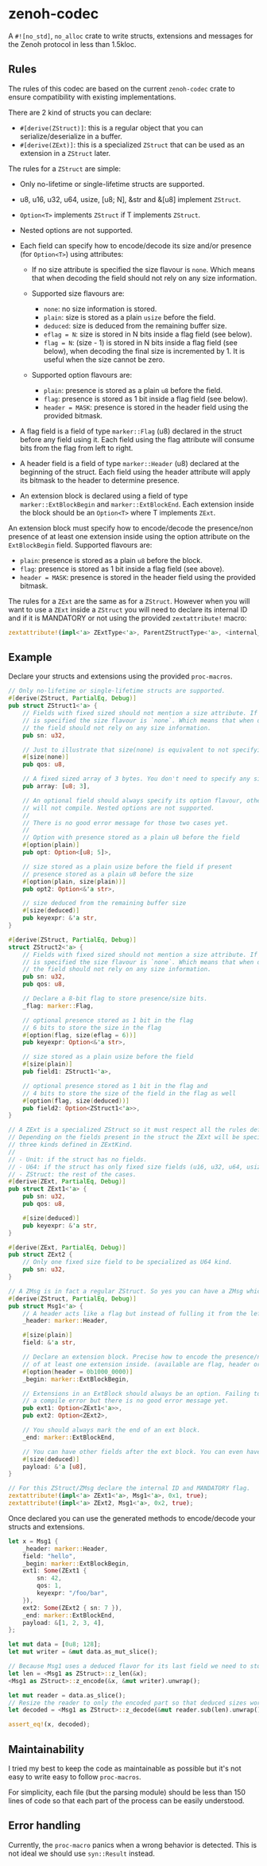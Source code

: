 # zenoh-codec

A `#![no_std]`, `no_alloc` crate to write structs, extensions and messages for the Zenoh protocol in less than 1.5kloc.

## Rules

The rules of this codec are based on the current `zenoh-codec` crate to ensure compatibility with existing implementations.

There are 2 kind of structs you can declare:
- `#[derive(ZStruct)]`: this is a regular object that you can serialize/deserialize in a buffer.
- `#[derive(ZExt)]`: this is a specialized `ZStruct` that can be used as an extension in a `ZStruct` later.

The rules for a `ZStruct` are simple:
- Only no-lifetime or single-lifetime structs are supported.
- u8, u16, u32, u64, usize, [u8; N], &str and &[u8] implement `ZStruct`.
- `Option<T>` implements `ZStruct` if T implements `ZStruct`.
- Nested options are not supported.
- Each field can specify how to encode/decode its size and/or presence (for `Option<T>`) using attributes:
  - If no size attribute is specified the size flavour is `none`. Which means that when decoding the field should not rely on any size information.

  - Supported size flavours are:
    - `none`: no size information is stored.
    - `plain`: size is stored as a plain `usize` before the field.
    - `deduced`: size is deduced from the remaining buffer size.
    - `eflag = N`: size is stored in N bits inside a flag field (see below).
    - `flag = N`: (size - 1) is stored in N bits inside a flag field (see below), when decoding the final size is incremented by 1. It is useful when the size cannot be zero.

  - Supported option flavours are:
    - `plain`: presence is stored as a plain `u8` before the field.
    - `flag`: presence is stored as 1 bit inside a flag field (see below).
    - `header = MASK`: presence is stored in the header field using the provided bitmask.

- A flag field is a field of type `marker::Flag` (u8) declared in the struct before any field using it. Each field using the flag attribute will consume bits from the flag from left to right.

- A header field is a field of type `marker::Header` (u8) declared at the beginning of the struct. Each field using the header attribute will apply its bitmask to the header to determine presence.

- An extension block is declared using a field of type `marker::ExtBlockBegin` and `marker::ExtBlockEnd`. Each extension inside the block should be an `Option<T>` where T implements `ZExt`.

An extension block must specify how to encode/decode the presence/non presence of at least one extension inside using the option attribute on the `ExtBlockBegin` field. Supported flavours are:
  - `plain`: presence is stored as a plain `u8` before the block.
  - `flag`: presence is stored as 1 bit inside a flag field (see above).
  - `header = MASK`: presence is stored in the header field using the provided bitmask.

The rules for a `ZExt` are the same as for a `ZStruct`. However when you will want to use a `ZExt` inside
a `ZStruct` you will need to declare its internal ID and if it is MANDATORY or not using the provided `zextattribute!` macro:

```Rust
zextattribute!(impl<'a> ZExtType<'a>, ParentZStructType<'a>, <internal_id on 4 bits>, <mandatory bool>);
```

## Example

Declare your structs and extensions using the provided `proc-macros`.

```Rust
// Only no-lifetime or single-lifetime structs are supported.
#[derive(ZStruct, PartialEq, Debug)]
pub struct ZStruct1<'a> {
    // Fields with fixed sized should not mention a size attribute. If nothing
    // is specified the size flavour is `none`. Which means that when decoding
    // the field should not rely on any size information.
    pub sn: u32,

    // Just to illustrate that size(none) is equivalent to not specifying anything
    #[size(none)]
    pub qos: u8,

    // A fixed sized array of 3 bytes. You don't need to specify any size attribute here.
    pub array: [u8; 3],

    // An optional field should always specify its option flavour, otherwise it
    // will not compile. Nested options are not supported.
    //
    // There is no good error message for those two cases yet.
    //
    // Option with presence stored as a plain u8 before the field
    #[option(plain)]
    pub opt: Option<[u8; 5]>,

    // size stored as a plain usize before the field if present
    // presence stored as a plain u8 before the size
    #[option(plain, size(plain))]
    pub opt2: Option<&'a str>,

    // size deduced from the remaining buffer size
    #[size(deduced)]
    pub keyexpr: &'a str,
}

#[derive(ZStruct, PartialEq, Debug)]
struct ZStruct2<'a> {
    // Fields with fixed sized should not mention a size attribute. If nothing
    // is specified the size flavour is `none`. Which means that when decoding
    // the field should not rely on any size information.
    pub sn: u32,
    pub qos: u8,

    // Declare a 8-bit flag to store presence/size bits.
    _flag: marker::Flag,

    // optional presence stored as 1 bit in the flag
    // 6 bits to store the size in the flag
    #[option(flag, size(eflag = 6))]
    pub keyexpr: Option<&'a str>,

    // size stored as a plain usize before the field
    #[size(plain)]
    pub field1: ZStruct1<'a>,

    // optional presence stored as 1 bit in the flag and
    // 4 bits to store the size of the field in the flag as well
    #[option(flag, size(deduced))]
    pub field2: Option<ZStruct1<'a>>,
}

// A ZExt is a specialized ZStruct so it must respect all the rules defined for ZStructs.
// Depending on the fields present in the struct the ZExt will be specialized to one of the
// three kinds defined in ZExtKind.
//
// - Unit: if the struct has no fields.
// - U64: if the struct has only fixed size fields (u16, u32, u64, usize).
// - ZStruct: the rest of the cases.
#[derive(ZExt, PartialEq, Debug)]
pub struct ZExt1<'a> {
    pub sn: u32,
    pub qos: u8,

    #[size(deduced)]
    pub keyexpr: &'a str,
}

#[derive(ZExt, PartialEq, Debug)]
pub struct ZExt2 {
    // Only one fixed size field to be specialized as U64 kind.
    pub sn: u32,
}

// A ZMsg is in fact a regular ZStruct. So yes you can have a ZMsg which is in fact a ZExt of another ZMsg.
#[derive(ZStruct, PartialEq, Debug)]
pub struct Msg1<'a> {
    // A header acts like a flag but instead of fulling it from the left to the right, each field can apply a bitmask
    _header: marker::Header,

    #[size(plain)]
    field: &'a str,

    // Declare an extension block. Precise how to encode the presence/non presence
    // of at least one extension inside. (available are flag, header or plain)
    #[option(header = 0b1000_0000)]
    _begin: marker::ExtBlockBegin,

    // Extensions in an ExtBlock should always be an option. Failing to do so will result in
    // a compile error but there is no good error message yet.
    pub ext1: Option<ZExt1<'a>>,
    pub ext2: Option<ZExt2>,

    // You should always mark the end of an ext block.
    _end: marker::ExtBlockEnd,

    // You can have other fields after the ext block. You can even have multiple ext blocks.
    #[size(deduced)]
    payload: &'a [u8],
}

// For this ZStruct/ZMsg declare the internal ID and MANDATORY flag.
zextattribute!(impl<'a> ZExt1<'a>, Msg1<'a>, 0x1, true);
zextattribute!(impl<'a> ZExt2, Msg1<'a>, 0x2, true);
```

Once declared you can use the generated methods to encode/decode your structs and extensions.

```Rust
let x = Msg1 {
    _header: marker::Header,
    field: "hello",
    _begin: marker::ExtBlockBegin,
    ext1: Some(ZExt1 {
        sn: 42,
        qos: 1,
        keyexpr: "/foo/bar",
    }),
    ext2: Some(ZExt2 { sn: 7 }),
    _end: marker::ExtBlockEnd,
    payload: &[1, 2, 3, 4],
};

let mut data = [0u8; 128];
let mut writer = &mut data.as_mut_slice();

// Because Msg1 uses a deduced flavor for its last field we need to store the length to decode it later.
let len = <Msg1 as ZStruct>::z_len(&x);
<Msg1 as ZStruct>::z_encode(&x, &mut writer).unwrap();

let mut reader = data.as_slice();
// Resize the reader to only the encoded part so that deduced sizes work correctly.
let decoded = <Msg1 as ZStruct>::z_decode(&mut reader.sub(len).unwrap()).unwrap();

assert_eq!(x, decoded);
```

## Maintainability

I tried my best to keep the code as maintainable as possible but it's not easy to write easy to follow
`proc-macros`.

For simplicity, each file (but the parsing module) should be less than 150 lines of code so that each part of the process can be
easily understood.

## Error handling

Currently, the `proc-macro` panics when a wrong behavior is detected. This is not ideal we should use `syn::Result` instead.
